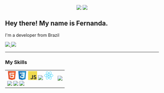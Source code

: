 

<div align="center">
  <img src="https://media.giphy.com/media/Uaxj062PavgqZRhVkS/giphy.gif" width="300"/>
  <img src="https://media.giphy.com/media/v1.Y2lkPTc5MGI3NjExNDFnMmUyNHFueGZwaDlqd3QzMXZmam9sYWt3ZXRncmE1bGlqbHVjaiZlcD12MV9pbnRlcm5hbF9naWZfYnlfaWQmY3Q9Zw/MeJgB3yMMwIaHmKD4z/giphy.gif" width="480" />
</div>


<div>
  <h2> Hey there! My name is Fernanda. </h2>
  <p>I'm a developer from Brazil</p>
  
</div>


<div>
  <a href="mailto:fernandasrlm@gmail.com">
    <img src="https://img.shields.io/badge/Mail-EA4335?style=for-the-badge&logo=gmail&logoColor=white" />
  </a>
  <a href="#">
  <img src="https://img.shields.io/badge/Linkedin-0A66C2?style=for-the-badge&logo=linkedin&logoColor=white" />
  </a>
</div>

<hr/>

<h3>My Skills</h3>
<table>
  <tr>
    <td>
      <img width="30" src="https://github.com/devicons/devicon/blob/master/icons/html5/html5-original.svg">
      <img width="30" src="https://github.com/devicons/devicon/blob/master/icons/css3/css3-original.svg">
      <img width="30" src="https://github.com/devicons/devicon/blob/master/icons/javascript/javascript-original.svg">
      <img width="30" src="https://cdn.jsdelivr.net/gh/devicons/devicon/icons/bootstrap/bootstrap-original.svg">
      <img width="30" src="https://github.com/devicons/devicon/blob/master/icons/react/react-original.svg">
      <br/>
      <img width="30" src="https://cdn.jsdelivr.net/gh/devicons/devicon/icons/python/python-original.svg">
      <img width="30" src="https://cdn.jsdelivr.net/gh/devicons/devicon/icons/jupyter/jupyter-original.svg" />
      <img width="30" src="https://cdn.jsdelivr.net/gh/devicons/devicon/icons/pandas/pandas-original.svg">
    </td>
    <td>
      <picture>
        <source
          srcset="https://github-readme-stats.vercel.app/api/top-langs/?username=fersl&layout=compact&theme=dracula&bg_color=00000000"
          media="(prefers-color-scheme: dark)"
        />
        <source
          srcset="https://github-readme-stats.vercel.app/api/top-langs/?username=fersl&layout=compact&theme=vue&bg_color=00000000"
          media="(prefers-color-scheme: light), (prefers-color-scheme: no-preference)"
        />
        <img src="https://github-readme-stats.vercel.app/api/top-langs/?username=fersl&layout=compact&theme=dracula&bg_color=00000000" />
      </picture>
    </td>
  </tr>
</table>


<!-- ![Fersl's GitHub stats](https://github-readme-stats.vercel.app/api?username=fersl&hide=contribs&show_icons=true&theme=dracula&bg_color=00000000)
![Top Langs](https://github-readme-stats.vercel.app/api/top-langs/?username=fersl&layout=compact&theme=dracula&bg_color=00000000&hide_border=true)-->


<!-- saudação, sou fulano de tal
minha profissão, ou que curso esotu fazendo (pós graduação, sei lá)
sou de lugar tal, moro em lugar tal
links para contato (entender o shields.io)
  html mesmo, img dentro de link
  gmail, linkedin
---
cards de status
---
linguagens e tecnologias que uso
---
linguagens e tecnologias que estudo
-->
<!--
Here are some ideas to get you started:

- 🔭 I’m currently working on ...
- 🌱 I’m currently learning ...
- 👯 I’m looking to collaborate on ...
- 🤔 I’m looking for help with ...
- 💬 Ask me about ...
- 📫 How to reach me: ...
- 😄 Pronouns: ...
- ⚡ Fun fact: ...
-->
